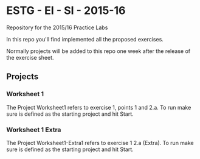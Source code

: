 # ESTG - EI - SI - 2015-16
Repository for the 2015/16 Practice Labs 

In this repo you'll find implemented all the proposed exercises.

Normally projects will be added to this repo one week after the release of the exercise sheet.

## Projects

### Worksheet 1
The Project Worksheet1 refers to exercise 1, points 1 and 2.a. To run make sure is defined as the starting project and hit Start.

### Worksheet 1 Extra
The Project Worksheet1-Extra1 refers to exercise 1 2.a (Extra). To run make sure is defined as the starting project and hit Start.